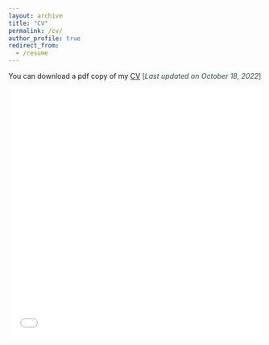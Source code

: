 ```yaml
---
layout: archive
title: "CV"
permalink: /cv/
author_profile: true
redirect_from:
  - /resume
---
```

You can download a pdf copy of my [CV](/files/CV/CV-of-Shibli.pdf) <span style ="color:DarkSlateGray"> [*Last updated on October 18, 2022*] </span>

<iframe src="/files/CV/CV-of-Shibli.pdf" width="100%" height="500" frameborder="no" border="0" marginwidth="0" marginheight="0"></iframe>